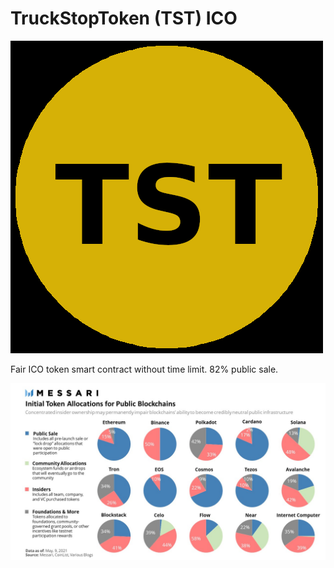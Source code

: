 # TruckStopToken (TST) ICO

<img src="https://github.com/MarcusWentz/TruckStopTokenICO/blob/main/images/TST.png" alt="ICO"/>

Fair ICO token smart contract without time limit. 82% public sale. 

<img src="https://github.com/MarcusWentz/TruckStopTokenICO/blob/main/images/FAIR_ICO_80_PERCENT.jpg" alt="ICO"/>
